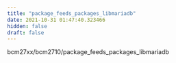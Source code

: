 ```yaml
---
title: "package_feeds_packages_libmariadb"
date: 2021-10-31 01:47:40.323466
hidden: false
draft: false
---
```


bcm27xx/bcm2710/package_feeds_packages_libmariadb

